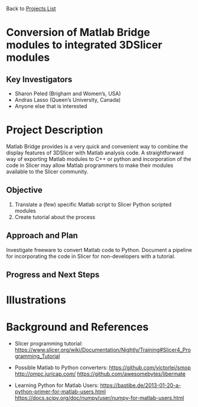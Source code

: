 Back to [Projects List](../../README.md#ProjectsList)

# Conversion of Matlab Bridge modules to integrated 3DSlicer modules

## Key Investigators

- Sharon Peled (Brigham and Women’s, USA)
- Andras Lasso (Queen’s University, Canada)
- Anyone else that is interested

# Project Description

Matlab Bridge provides is a very quick and convenient way to combine the display features of 3DSlicer with Matlab analysis code. A straightforward way of exporting Matlab modules to C++ or python and incorporation of the code in Slicer may allow Matlab programmers to make their modules available to the Slicer community.

## Objective

1. Translate a (few) specific Matlab script to Slicer Python scripted modules
1. Create tutorial about the process

## Approach and Plan

Investigate freeware to convert Matlab code to Python. Document a pipeline for incorporating the code in Slicer for non-developers with a tutorial.

## Progress and Next Steps

<!--Describe progress and next steps in a few bullet points as you are making progress.-->

# Illustrations

<!--Add pictures and links to videos that demonstrate what has been accomplished.-->

<!--![Description of picture](Example2.jpg)-->

<!--![Some more images](Example2.jpg)-->

# Background and References

<!--Use this space for information that may help people better understand your project, like links to papers, source code, or data.-->

- Slicer programming tutorial: https://www.slicer.org/wiki/Documentation/Nightly/Training#Slicer4_Programming_Tutorial
- Possible Matlab to Python converters:
https://github.com/victorlei/smop
http://ompc.juricap.com/
https://github.com/awesomebytes/libermate

- Learning Python for Matlab Users:
https://bastibe.de/2013-01-20-a-python-primer-for-matlab-users.html
https://docs.scipy.org/doc/numpy/user/numpy-for-matlab-users.html
<!--
- Source code: https://github.com/YourUser/YourRepository
- Documentation: https://link.to.docs
- Test data: https://link.to.test.data
-->
